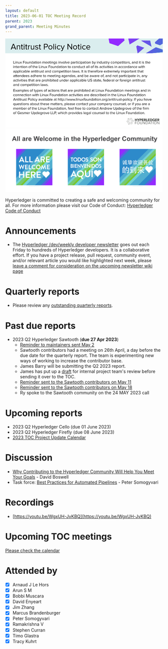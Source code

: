 ```yaml
---
layout: default
title: 2023-06-01 TOC Meeting Record
parent: 2023
grand_parent: Meeting Minutes
---
```

![Antitrust Policy Notice](../images/antitrust-policy-notice.png "Antitrust Policy Notice")
![All are Welcome in the Hyperledger Community](../images/all-are-welcome.png "All are Welcome in the Hyperledger Community")

Hyperledger is committed to creating a safe and welcoming community for all. For more information please visit our Code of Conduct: [Hyperledger Code of Conduct](https://toc.hyperledger.org/governing-documents/code-of-conduct.html)

# Announcements
* The [Hyperledger /dev/weekly developer newsletter](https://wiki.hyperledger.org/pages/viewpage.action?pageId=39618905) goes out each Friday to hundreds of Hyperledger developers. It is a collaborative effort. If you have a project release, pull request, community event, and/or relevant article you would like highlighted next week, please [leave a comment for consideration on the upcoming newsletter wiki page](https://wiki.hyperledger.org/display/DR/2023)

# Quarterly reports
* Please review any [outstanding quarterly reports](https://github.com/hyperledger/toc/pulls?q=is%3Apr+is%3Aopen+label%3Aquarterly-report+user-review-requested%3A%40me).

# Past due reports
* 2023 Q2 Hyperledger Sawtooth (**due 27 Apr 2023**)
    * [Reminder to maintainers sent May 2](https://discord.com/channels/905194001349627914/941417089779007488/1102952066231586836)
    * Sawtooth contributors had a meeting on 26th April, a day before the due date for the quarterly report. The team is experimenting new ways of working to increase the contributor base.
    * James Barry will be submitting the Q2 2023 report.
    * James has put up a [draft](https://docs.google.com/document/d/1EvbqBNg9bsRnSHpDRIosKbERtWiTkKhllaFLW0xDQ4w/edit?usp=sharing) for internal project team's review before sending it over to the TOC.
    * [Reminder sent to the Sawtooth contributors on May 11](https://discord.com/channels/905194001349627914/941417089779007488/1106221749646925886)
    * [Reminder sent to the Sawtooth contributors on May 18](https://discord.com/channels/905194001349627914/941417089779007488/1108757482614030376)
    * Ry spoke to the Sawtooth community on the 24 MAY 2023 call

# Upcoming reports
* 2023 Q2 Hyperledger Cello (due 01 June 2023)
* 2023 Q2 Hyperledger Firefly (due 08 June 2023)
* [2023 TOC Project Update Calendar](../../project-reports/2023/2023-updates.md)

# Discussion
* [Why Contributing to the Hyperledger Community Will Help You Meet Your Goals](https://docs.google.com/presentation/d/147Bu9DhpiywvpEtuSh7Cblzt6aS2M_bK_yGyODAi_Y0/edit?usp=sharing) - David Boswell
* Task force: [Best Practices for Automated Pipelines](https://github.com/hyperledger/toc/issues/44) - Peter Somogyvari

# Recordings
* [https://youtu.be/WgxUH-JvKBQ](https://youtu.be/WgxUH-JvKBQ)

# Upcoming TOC meetings
[Please check the calendar](https://lists.hyperledger.org/g/toc/calendar)

# Attended by
* [x] Arnaud J Le Hors
* [x] Arun S M
* [x] Bobbi Muscara
* [x] David Enyeart
* [x] Jim Zhang
* [x] Marcus Brandenburger
* [x] Peter Somogyvari
* [x] Ramakrishna V
* [x] Stephen Curran
* [x] Timo Glastra
* [x] Tracy Kuhrt
